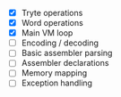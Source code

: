 - [x] Tryte operations
- [x] Word operations
- [x] Main VM loop
- [ ] Encoding / decoding
- [ ] Basic assembler parsing
- [ ] Assembler declarations
- [ ] Memory mapping
- [ ] Exception handling
